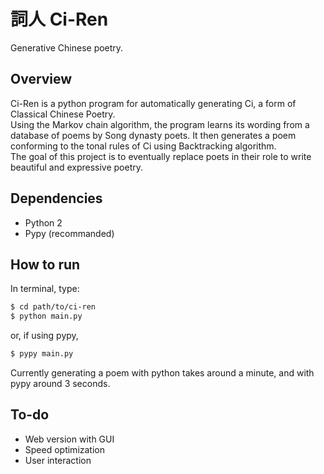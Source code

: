 # 詞人 Ci-Ren
Generative Chinese poetry.


## Overview
Ci-Ren is a python program for automatically generating Ci, a form of Classical Chinese Poetry.<br>
Using the Markov chain algorithm, the program learns its wording from a database of poems by Song dynasty poets. It then generates a poem conforming to the tonal rules of Ci using Backtracking algorithm.<br>
The goal of this project is to eventually replace poets in their role to write beautiful and expressive poetry.<br>


## Dependencies
- Python 2
- Pypy (recommanded)


## How to run
In terminal, type:
```bash
$ cd path/to/ci-ren
$ python main.py
```
or, if using pypy,
```bash
$ pypy main.py
```
Currently generating a poem with python takes around a minute, and with pypy around 3 seconds.


## To-do
- Web version with GUI
- Speed optimization
- User interaction
